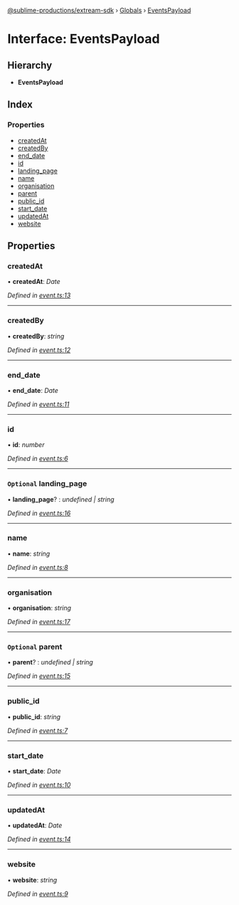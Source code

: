 [@sublime-productions/extream-sdk](../README.md) › [Globals](../globals.md) › [EventsPayload](eventspayload.md)

# Interface: EventsPayload

## Hierarchy

* **EventsPayload**

## Index

### Properties

* [createdAt](eventspayload.md#createdat)
* [createdBy](eventspayload.md#createdby)
* [end_date](eventspayload.md#end_date)
* [id](eventspayload.md#id)
* [landing_page](eventspayload.md#optional-landing_page)
* [name](eventspayload.md#name)
* [organisation](eventspayload.md#organisation)
* [parent](eventspayload.md#optional-parent)
* [public_id](eventspayload.md#public_id)
* [start_date](eventspayload.md#start_date)
* [updatedAt](eventspayload.md#updatedat)
* [website](eventspayload.md#website)

## Properties

###  createdAt

• **createdAt**: *Date*

*Defined in [event.ts:13](https://github.com/Extream-SaaS/ex-sdk/blob/a37ebb4/src/event.ts#L13)*

___

###  createdBy

• **createdBy**: *string*

*Defined in [event.ts:12](https://github.com/Extream-SaaS/ex-sdk/blob/a37ebb4/src/event.ts#L12)*

___

###  end_date

• **end_date**: *Date*

*Defined in [event.ts:11](https://github.com/Extream-SaaS/ex-sdk/blob/a37ebb4/src/event.ts#L11)*

___

###  id

• **id**: *number*

*Defined in [event.ts:6](https://github.com/Extream-SaaS/ex-sdk/blob/a37ebb4/src/event.ts#L6)*

___

### `Optional` landing_page

• **landing_page**? : *undefined | string*

*Defined in [event.ts:16](https://github.com/Extream-SaaS/ex-sdk/blob/a37ebb4/src/event.ts#L16)*

___

###  name

• **name**: *string*

*Defined in [event.ts:8](https://github.com/Extream-SaaS/ex-sdk/blob/a37ebb4/src/event.ts#L8)*

___

###  organisation

• **organisation**: *string*

*Defined in [event.ts:17](https://github.com/Extream-SaaS/ex-sdk/blob/a37ebb4/src/event.ts#L17)*

___

### `Optional` parent

• **parent**? : *undefined | string*

*Defined in [event.ts:15](https://github.com/Extream-SaaS/ex-sdk/blob/a37ebb4/src/event.ts#L15)*

___

###  public_id

• **public_id**: *string*

*Defined in [event.ts:7](https://github.com/Extream-SaaS/ex-sdk/blob/a37ebb4/src/event.ts#L7)*

___

###  start_date

• **start_date**: *Date*

*Defined in [event.ts:10](https://github.com/Extream-SaaS/ex-sdk/blob/a37ebb4/src/event.ts#L10)*

___

###  updatedAt

• **updatedAt**: *Date*

*Defined in [event.ts:14](https://github.com/Extream-SaaS/ex-sdk/blob/a37ebb4/src/event.ts#L14)*

___

###  website

• **website**: *string*

*Defined in [event.ts:9](https://github.com/Extream-SaaS/ex-sdk/blob/a37ebb4/src/event.ts#L9)*
